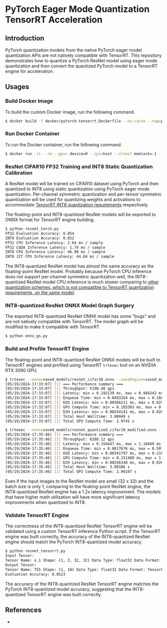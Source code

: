 # PyTorch Eager Mode Quantization TensorRT Acceleration

## Introduction

PyTorch quantization models from the native PyTorch eager model quantization APIs are not natively compatible with TensorRT. This repository demonstrates how to quantize a PyTorch ResNet model using eager mode quantization and then convert the quantized PyTorch model to a TensorRT engine for acceleration.

## Usages

### Build Docker Image

To build the custom Docker image, run the following command.

```bash
$ docker build -f docker/pytorch-tensorrt.Dockerfile --no-cache --tag=pytorch-tensorrt:2.3.0 .
```

### Run Docker Container

To run the Docker container, run the following command.

```bash
$ docker run -it --rm --gpus device=0 --ipc=host --ulimit memlock=-1 --ulimit stack=67108864 -v $(pwd):/mnt pytorch-tensorrt:2.3.0
```

### ResNet CIFAR10 FP32 Training and INT8 Static Quantization Calibration

A ResNet model will be trained on CIFAR10 dataset using PyTorch and then quantized to INT8 using static quantization using PyTorch eager mode quantization. Per-channel symmetric quantization and per-tensor symmetric quantization will be used for quantizing weights and activations to accommodate [TensorRT INT8 quantization requirements](https://docs.nvidia.com/deeplearning/tensorrt/developer-guide/index.html#explicit-implicit-quantization) respectively.

The floating-point and INT8-quantized ResNet models will be exported to ONNX format for TensorRT engine building.

```bash
$ python resnet_torch.py
FP32 Evaluation Accuracy: 0.854
INT8 Evaluation Accuracy: 0.852
FP32 CPU Inference Latency: 2.64 ms / sample
FP32 CUDA Inference Latency: 1.74 ms / sample
INT8 CPU Inference Latency: 46.98 ms / sample
INT8 JIT CPU Inference Latency: 44.84 ms / sample
```

The INT8-quantized ResNet model has almost the same accuracy as the floating-point ResNet model. Probably because PyTorch CPU inference does not support per-channel symmetric quantization well, the INT8-quantized ResNet model CPU inference is much slower comparing to [other quantization schemes, which is not compatible to TensorRT quantization requirements, on the same model](https://leimao.github.io/blog/PyTorch-Static-Quantization/).

### INT8-quantized ResNet ONNX Model Graph Surgery

The exported INT8-quantized ResNet ONNX model has some "bugs" and are not natively compatible with TensorRT. The model graph will be modified to make it compatible with TensorRT.

```bash
$ python onnx_gs.py
```

### Build and Profile TensorRT Engine

The floating-point and INT8-quantized ResNet ONNX models will be built to TensorRT engines and profiled using TensorRT `trtexec` tool on an NVIDIA RTX 3090 GPU.

```bash
$ trtexec --onnx=saved_models/resnet_cifar10.onnx --saveEngine=saved_models/resnet_cifar10_fp16.engine --fp16 --separateProfileRun --exportLayerInfo=saved_models/resnet_cifar10_fp16_layer_info.json --exportProfile=saved_models/resnet_cifar10_fp16_profile.json --verbose &> saved_models/resnet_cifar10_fp16_build_log.txt
[05/19/2024-17:33:07] [I] === Performance summary ===
[05/19/2024-17:33:07] [I] Throughput: 5190.48 qps
[05/19/2024-17:33:07] [I] Latency: min = 0.192139 ms, max = 0.948242 ms, mean = 0.198548 ms, median = 0.19458 ms, percentile(90%) = 0.196777 ms, percentile(95%) = 0.198181 ms, percentile(99%) = 0.219116 ms
[05/19/2024-17:33:07] [I] Enqueue Time: min = 0.0493164 ms, max = 0.168213 ms, mean = 0.0594481 ms, median = 0.0557861 ms, percentile(90%) = 0.0664062 ms, percentile(95%) = 0.090332 ms, percentile(99%) = 0.097168 ms
[05/19/2024-17:33:07] [I] H2D Latency: min = 0.00366211 ms, max = 0.0292969 ms, mean = 0.00444743 ms, median = 0.00411987 ms, percentile(90%) = 0.0057373 ms, percentile(95%) = 0.00585938 ms, percentile(99%) = 0.00610352 ms
[05/19/2024-17:33:07] [I] GPU Compute Time: min = 0.185303 ms, max = 0.941162 ms, mean = 0.190965 ms, median = 0.187378 ms, percentile(90%) = 0.188477 ms, percentile(95%) = 0.189453 ms, percentile(99%) = 0.208984 ms
[05/19/2024-17:33:07] [I] D2H Latency: min = 0.00244141 ms, max = 0.0266113 ms, mean = 0.00313933 ms, median = 0.00292969 ms, percentile(90%) = 0.0038147 ms, percentile(95%) = 0.00402832 ms, percentile(99%) = 0.00439453 ms
[05/19/2024-17:33:07] [I] Total Host Walltime: 3.00049 s
[05/19/2024-17:33:07] [I] Total GPU Compute Time: 2.9741 s
```

```bash
$ trtexec --onnx=saved_models/resnet_quantized_cifar10_modified.onnx --saveEngine=saved_models/resnet_cifar10_int8.engine --int8 --separateProfileRun --exportLayerInfo=saved_models/resnet_cifar10_int8_layer_info.json --exportProfile=saved_models/resnet_cifar10_int8_profile.json --verbose &> saved_models/resnet_cifar10_int8_build_log.txt
[05/19/2024-17:35:46] [I] === Performance summary ===
[05/19/2024-17:35:46] [I] Throughput: 6288.12 qps
[05/19/2024-17:35:46] [I] Latency: min = 0.158447 ms, max = 1.18469 ms, mean = 0.164444 ms, median = 0.160645 ms, percentile(90%) = 0.162354 ms, percentile(95%) = 0.164307 ms, percentile(99%) = 0.22522 ms
[05/19/2024-17:35:46] [I] Enqueue Time: min = 0.0617676 ms, max = 0.507812 ms, mean = 0.0791843 ms, median = 0.0661621 ms, percentile(90%) = 0.108398 ms, percentile(95%) = 0.109619 ms, percentile(99%) = 0.141724 ms
[05/19/2024-17:35:46] [I] H2D Latency: min = 0.00341797 ms, max = 0.210815 ms, mean = 0.00430628 ms, median = 0.00402832 ms, percentile(90%) = 0.00491333 ms, percentile(95%) = 0.0057373 ms, percentile(99%) = 0.0067749 ms
[05/19/2024-17:35:46] [I] GPU Compute Time: min = 0.151489 ms, max = 1.17554 ms, mean = 0.156959 ms, median = 0.153564 ms, percentile(90%) = 0.154602 ms, percentile(95%) = 0.154785 ms, percentile(99%) = 0.202637 ms
[05/19/2024-17:35:46] [I] D2H Latency: min = 0.00256348 ms, max = 0.0269775 ms, mean = 0.00318154 ms, median = 0.00292969 ms, percentile(90%) = 0.00378418 ms, percentile(95%) = 0.00408936 ms, percentile(99%) = 0.0045166 ms
[05/19/2024-17:35:46] [I] Total Host Walltime: 3.00106 s
[05/19/2024-17:35:46] [I] Total GPU Compute Time: 2.96197 s
```

Even if the input images to the ResNet model are small (32 x 32) and the batch size is only 1, comparing to the floating-point ResNet engine, the INT8-quantized ResNet engine has a 1.2x latency improvement. The models that have higher math utilization will have more significant latency improvements when quantized to INT8.


### Validate TensorRT Engine

The correctness of the INT8-quantized ResNet TensorRT engine will be validated using a custom TensorRT inference Python script. If the TensorRT engine was built correctly, the accuracy of the INT8-quantized ResNet engine should match the PyTorch INT8-quantized model accuracy.

```bash
$ python resnet_tensorrt.py
Input Tensor:
Tensor Name: x.1 Shape: (1, 3, 32, 32) Data Type: float32 Data Format: TensorFormat.LINEAR
Output Tensor:
Tensor Name: 755 Shape: (1, 10) Data Type: float32 Data Format: TensorFormat.LINEAR
Evaluation Accuracy: 0.8523
```

The accuracy of the INT8-quantized ResNet TensorRT engine matches the PyTorch INT8-quantized model accuracy, suggesting that the INT8-quantized TensorRT engine was built correctly.

## References


* []()




